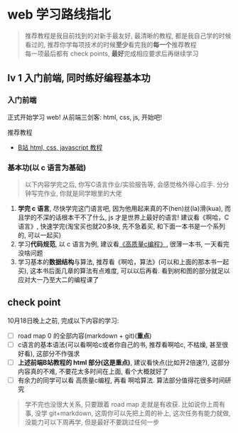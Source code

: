 
# web 学习路线指北

> 推荐教程是我目前找到的对新手最友好, 最清晰的教程, 都是我自己学的时候  看过的, 推荐你学每项技术的时候**至少**看完我的**每一个**推荐教程  
> 每一项最后都有 check points, **最好**完成相应要求后再继续学习

## lv 1 入门前端, 同时练好编程基本功

### 入门前端

正式开始学习 web! 从前端三剑客: html, css, js, 开始吧!

推荐教程

- [B站 html, css, javascript 教程](https://www.bilibili.com/video/BV1Mx411m7fd?from=search&seid=9062802739617472118)

### 基本功(以 c 语言为基础)

> 以下内容学完之后, 你写C语言作业/实验报告等, 会感觉格外得心应手. 分分钟写完作业, 你就是同学眼里的大佬

1. **学完 c 语言**, 尽快学完这门语言吧, 因为他用起来真的不(hen)丝(la)滑(kua), 而且学的不深的话根本干不了什么, js 才是世界上最好的语言! 建议看《啊哈，C语言》, 快速学完(淘宝买也就20多块, 先不急着买, 和下面一本书是一个系列的, 可以一起买)
2. 学习**代码规范**, 以 c 语言为例, 建议看[《高质量c编程》](https://pan.baidu.com/s/1orHFv), 很薄一本书, 一天看完没啥问题
3. 学习基本的**数据结构**与算法, 推荐看《啊哈，算法》(可以和上面的那本书一起买), 这本书后面几章的算法有点难度, 可以以后再看. 看到树和图的部分就足以应对大一乃至大二的编程课了

## check point

10月18日晚上之前, 完成以下内容的学习:

- [ ] road map 0 的全部内容(markdown + git)(**重点**)
- [ ] c语言的基本语法(可以看啊哈c或者你自己的书, 推荐看啊哈c, 不枯燥, 甚至很好看), 这部分不作强求
- [ ] **上述前端B站教程的 html 部分(这是重点)**, 建议看快点(比如开2倍速?), 这部分内容真的不难, 不要花太多时间在上面, 看个大概就好了
- [ ] 有余力的同学可以看 高质量c编程, 再看 啊哈算法. 算法部分值得花很多时间研究

> 学不完也没很大关系, 只要跟着 road map 走就是有收获. 比如说你上周有事, 没学 git+markdown, 这周你可以先把上周的补上, 这次任务有能力就做, 没能力可以下周再学, 但是最好不要跳过任何一步